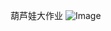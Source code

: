 葫芦娃大作业
![Image](https://github.com/zfq005/Final-Project/raw/master/%E5%BC%A0%E4%B8%B0%E7%AD%BE-161220165/TestBattle.gif)
